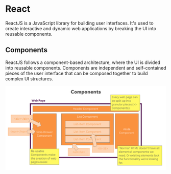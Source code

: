 # React

ReactJS is a JavaScript library for building user interfaces. It's used to create interactive and dynamic web applications by breaking the UI into reusable components.

## Components

ReactJS follows a component-based architecture, where the UI is divided into reusable components. Components are independent and self-contained pieces of the user interface that can be composed together to build complex UI structures.

![components](components.png)
